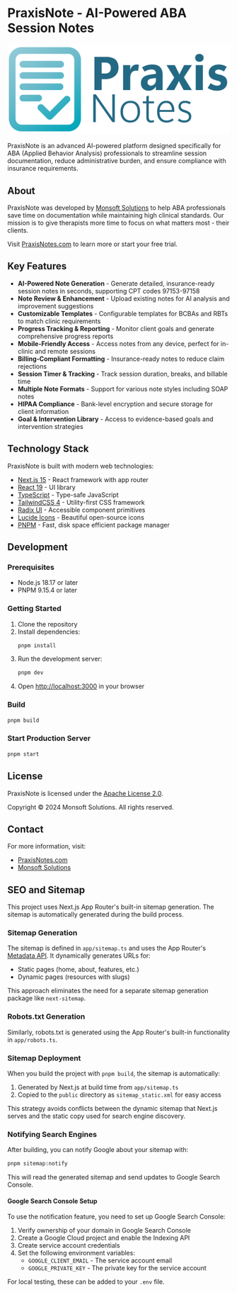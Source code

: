 # PraxisNote - AI-Powered ABA Session Notes

![PraxisNote](public/images/logo/praxis-note-logo-main.png)

PraxisNote is an advanced AI-powered platform designed specifically for ABA (Applied Behavior Analysis) professionals to streamline session documentation, reduce administrative burden, and ensure compliance with insurance requirements.

## About

PraxisNote was developed by [Monsoft Solutions](https://www.monsoftsolutions.com) to help ABA professionals save time on documentation while maintaining high clinical standards. Our mission is to give therapists more time to focus on what matters most - their clients.

Visit [PraxisNotes.com](https://www.praxisnotes.com) to learn more or start your free trial.

## Key Features

- **AI-Powered Note Generation** - Generate detailed, insurance-ready session notes in seconds, supporting CPT codes 97153-97158
- **Note Review & Enhancement** - Upload existing notes for AI analysis and improvement suggestions
- **Customizable Templates** - Configurable templates for BCBAs and RBTs to match clinic requirements
- **Progress Tracking & Reporting** - Monitor client goals and generate comprehensive progress reports
- **Mobile-Friendly Access** - Access notes from any device, perfect for in-clinic and remote sessions
- **Billing-Compliant Formatting** - Insurance-ready notes to reduce claim rejections
- **Session Timer & Tracking** - Track session duration, breaks, and billable time
- **Multiple Note Formats** - Support for various note styles including SOAP notes
- **HIPAA Compliance** - Bank-level encryption and secure storage for client information
- **Goal & Intervention Library** - Access to evidence-based goals and intervention strategies

## Technology Stack

PraxisNote is built with modern web technologies:

- [Next.js 15](https://nextjs.org/) - React framework with app router
- [React 19](https://react.dev/) - UI library
- [TypeScript](https://www.typescriptlang.org/) - Type-safe JavaScript
- [TailwindCSS 4](https://tailwindcss.com/) - Utility-first CSS framework
- [Radix UI](https://www.radix-ui.com/) - Accessible component primitives
- [Lucide Icons](https://lucide.dev/) - Beautiful open-source icons
- [PNPM](https://pnpm.io/) - Fast, disk space efficient package manager

## Development

### Prerequisites

- Node.js 18.17 or later
- PNPM 9.15.4 or later

### Getting Started

1. Clone the repository
2. Install dependencies:
   ```bash
   pnpm install
   ```
3. Run the development server:
   ```bash
   pnpm dev
   ```
4. Open [http://localhost:3000](http://localhost:3000) in your browser

### Build

```bash
pnpm build
```

### Start Production Server

```bash
pnpm start
```

## License

PraxisNote is licensed under the [Apache License 2.0](LICENSE).

Copyright © 2024 Monsoft Solutions. All rights reserved.

## Contact

For more information, visit:

- [PraxisNotes.com](https://www.praxisnotes.com)
- [Monsoft Solutions](https://www.monsoftsolutions.com)

## SEO and Sitemap

This project uses Next.js App Router's built-in sitemap generation. The sitemap is automatically generated during the build process.

### Sitemap Generation

The sitemap is defined in `app/sitemap.ts` and uses the App Router's [Metadata API](https://nextjs.org/docs/app/api-reference/file-conventions/metadata/sitemap). It dynamically generates URLs for:

- Static pages (home, about, features, etc.)
- Dynamic pages (resources with slugs)

This approach eliminates the need for a separate sitemap generation package like `next-sitemap`.

### Robots.txt Generation

Similarly, robots.txt is generated using the App Router's built-in functionality in `app/robots.ts`.

### Sitemap Deployment

When you build the project with `pnpm build`, the sitemap is automatically:

1. Generated by Next.js at build time from `app/sitemap.ts`
2. Copied to the `public` directory as `sitemap_static.xml` for easy access

This strategy avoids conflicts between the dynamic sitemap that Next.js serves and the static copy used for search engine discovery.

### Notifying Search Engines

After building, you can notify Google about your sitemap with:

```bash
pnpm sitemap:notify
```

This will read the generated sitemap and send updates to Google Search Console.

#### Google Search Console Setup

To use the notification feature, you need to set up Google Search Console:

1. Verify ownership of your domain in Google Search Console
2. Create a Google Cloud project and enable the Indexing API
3. Create service account credentials
4. Set the following environment variables:
   - `GOOGLE_CLIENT_EMAIL` - The service account email
   - `GOOGLE_PRIVATE_KEY` - The private key for the service account

For local testing, these can be added to your `.env` file.
